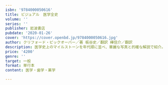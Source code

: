 ```yaml
---
isbn: '9784000050616'
title: ビジュアル　医学全史
volume: ''
series: ''
publisher: 岩波書店
pubdate: '2020-01-26'
cover: 'https://cover.openbd.jp/9784000050616.jpg'
author: クリフォード・ピックオーバー／著 板谷史／翻訳 樺信介／翻訳
description: 医学史上のマイルストーンを年代順に並べ、華麗な写真と的確な解説で紹介。ピックオーバーの「全史」第三弾！
price: '4200'
genre: ''
target: 一般
format: 単行本
content: 医学・歯学・薬学

---
```

